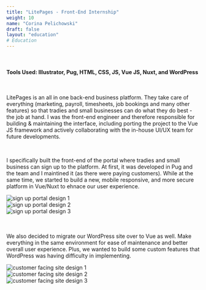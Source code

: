 ```yaml
---
title: "LitePages - Front-End Internship"
weight: 10
name: "Corina Pelichowski"
draft: false
layout: "education"
# Education
---
```

<br>
<h4>Tools Used: Illustrator, Pug, HTML, CSS, JS, Vue JS, Nuxt, and WordPress</h4>

<br>

<p>
  LitePages is an all in one back-end business platform. They take care of everything (marketing, payroll, timesheets, job bookings and many other features) so that tradies and small businesses can do what they do best - the job at hand. I was the front-end engineer and therefore responsible for building & maintaining the interface, including porting the project to the Vue JS framework and actively collaborating with the in-house UI/UX team for future developments.
</p>

<br>

<!-- IMAGES -->
<p>
    I specifically built the front-end of the portal where tradies and small business can sign up to the platform. At first, it was developed in Pug and the team and I maintined it (as there were paying customers). While at the same time, we started to build a new, mobile responsive, and more secure platform in Vue/Nuxt to ehnace our user experience.
</p>
<div class="container">
    <div class="row"> <!-- First Row -->
        <div class="col-md">
            <img src="/img/portfolio/lp/portal_1.png" alt="sign up portal design 1">
        </div>
        <div class="col-md">
            <img src="/img/portfolio/lp/portal_2.png" alt="sign up portal design 2">
        </div>
        <div class="col-md">
            <img src="/img/portfolio/lp/portal_3.png" alt="sign up portal design 3">
        </div>
    </div> <!-- /First Row -->
 </div>
<br>
<br>
<p>
    We also decided to migrate our WordPress site over to Vue as well. Make everything in the same environment for ease of maintenance and better overall user experience. Plus, we wanted to build some custom features that WordPress was having difficulty in implementing.
</p>
<div class="container">
    <div class="row"> <!-- Second Row -->
        <div class="col-md">
            <img src="/img/portfolio/lp/wp_1.png" alt="customer facing site design 1">
        </div>
        <div class="col-md">
            <img src="/img/portfolio/lp/wp_2.png" alt="customer facing site design 2">
        </div>
        <div class="col-md">
            <img src="/img/portfolio/lp/wp_3.png" alt="customer facing site design 3">
        </div>
    </div> <!-- /Second Row -->
 </div>